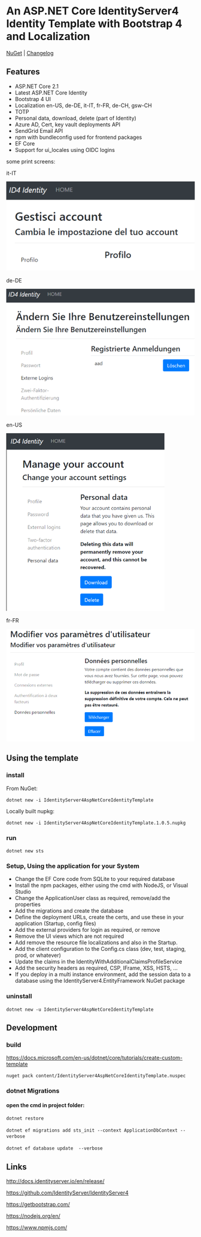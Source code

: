 # An ASP.NET Core IdentityServer4 Identity Template with Bootstrap 4 and Localization

[NuGet](https://www.nuget.org/packages/IdentityServer4AspNetCoreIdentityTemplate/) | [Changelog](https://github.com/damienbod/IdentityServer4AspNetCoreIdentityTemplate/blob/master/Changelog.md) 

## Features

- ASP.NET Core 2.1
- Latest ASP.NET Core Identity
- Bootstrap 4 UI
- Localization en-US, de-DE, it-IT, fr-FR, de-CH, gsw-CH
- TOTP
- Personal data, download, delete (part of Identity)
- Azure AD, Cert, key vault deployments API
- SendGrid Email API
- npm with bundleconfig used for frontend packages
- EF Core 
- Support for ui_locales using OIDC logins

some print screens:

it-IT

<img src="it-IT_template.png" alt=""  />

de-DE

<img src="de-DE_template.png" alt="" />

en-US

<img src="en-US_template.png" alt=""  />

fr-FR

<img src="fr-FR_template.png" alt=""  />

## Using the template

### install

From NuGet:

```
dotnet new -i IdentityServer4AspNetCoreIdentityTemplate
```

Locally built nupkg:


```
dotnet new -i IdentityServer4AspNetCoreIdentityTemplate.1.0.5.nupkg
```

### run 

```
dotnet new sts
```

### Setup, Using the application for your System

- Change the EF Core code from SQLite to your required database
- Install the npm packages, either using the cmd with NodeJS, or Visual Studio 
- Change the ApplicationUser class as required, remove/add the properties
- Add the migrations and create the database
- Define the deployment URLs, create the certs, and use these in your application (Startup, config files)
- Add the external providers for login as required, or remove
- Remove the UI views which are not required
- Add remove the resource file localizations and also in the Startup.
- Add the client configuration to the Config.cs class (dev, test, staging, prod, or whatever)
- Update the claims in the IdentityWithAdditionalClaimsProfileService
- Add the security headers as required, CSP, IFrame, XSS, HSTS, ...
- If you deploy in a multi instance environment, add the session data to a database using the IdentityServer4.EntityFramework NuGet package

### uninstall

```
dotnet new -u IdentityServer4AspNetCoreIdentityTemplate
```

## Development

### build

https://docs.microsoft.com/en-us/dotnet/core/tutorials/create-custom-template

```
nuget pack content/IdentityServer4AspNetCoreIdentityTemplate.nuspec
```

### dotnet Migrations

#### open the cmd in project folder:

```
dotnet restore

dotnet ef migrations add sts_init --context ApplicationDbContext --verbose

dotnet ef database update  --verbose
```

## Links

http://docs.identityserver.io/en/release/

https://github.com/IdentityServer/IdentityServer4

https://getbootstrap.com/

https://nodejs.org/en/

https://www.npmjs.com/
